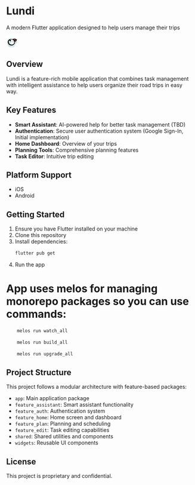 # Lundi

A modern Flutter application designed to help users manage their trips

![Lundi Logo](packages/shared/lib/images/lundi_logo.png)

## Overview

Lundi is a feature-rich mobile application that combines task management with intelligent assistance to help users organize their road trips in easy way.

## Key Features

- **Smart Assistant**: AI-powered help for better task management (TBD)
- **Authentication**: Secure user authentication system (Google Sign-In, Initial implementation)
- **Home Dashboard**: Overview of your trips
- **Planning Tools**: Comprehensive planning features
- **Task Editor**: Intuitive trip editing

## Platform Support

- iOS
- Android

## Getting Started

1. Ensure you have Flutter installed on your machine
2. Clone this repository
3. Install dependencies:
   ```bash
   flutter pub get
   ```
4. Run the app

# App uses melos for managing monorepo packages so you can use commands:
```bash
    melos run watch_all
```
```bash
    melos run build_all
```
```bash
    melos run upgrade_all
```

## Project Structure

This project follows a modular architecture with feature-based packages:

- `app`: Main application package
- `feature_assistant`: Smart assistant functionality
- `feature_auth`: Authentication system
- `feature_home`: Home screen and dashboard
- `feature_plan`: Planning and scheduling
- `feature_edit`: Task editing capabilities
- `shared`: Shared utilities and components
- `widgets`: Reusable UI components

## License

This project is proprietary and confidential.
